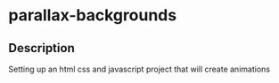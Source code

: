# parallax-backgrounds


## Description
Setting up an html css and javascript project that will create animations